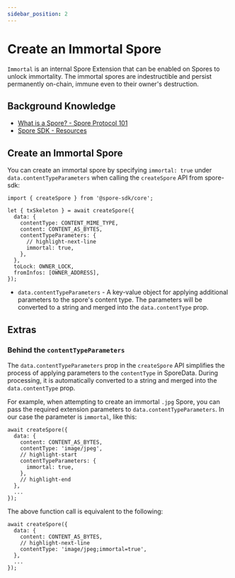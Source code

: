 ```yaml
---
sidebar_position: 2
---
```


# Create an Immortal Spore

`Immortal` is an internal Spore Extension that can be enabled on Spores to unlock immortality. The immortal spores are indestructible and persist permanently on-chain, immune even to their owner's destruction.

## Background Knowledge
- [What is a Spore? - Spore Protocol 101](/basics/spore-101#what-is-a-spore)
- [Spore SDK - Resources](/resources/spore-sdk)

## Create an Immortal Spore

You can create an immortal spore by specifying `immortal: true` under `data.contentTypeParameters` when calling the `createSpore` API from spore-sdk:

```tsx
import { createSpore } from '@spore-sdk/core';

let { txSkeleton } = await createSpore({
  data: {
    contentType: CONTENT_MIME_TYPE,
    content: CONTENT_AS_BYTES,
    contentTypeParameters: {
      // highlight-next-line
      immortal: true,
    },
  },
  toLock: OWNER_LOCK,
  fromInfos: [OWNER_ADDRESS],
});
```

- `data.contentTypeParameters` - A key-value object for applying additional parameters to the spore's content type. The parameters will be converted to a string and merged into the `data.contentType` prop.

## Extras

### Behind the `contentTypeParameters`

The `data.contentTypeParameters` prop in the `createSpore` API simplifies the process of applying parameters to the `contentType` in SporeData. During processing, it is automatically converted to a string and merged into the `data.contentType` prop.

For example, when attempting to create an immortal `.jpg` Spore, you can pass the required extension parameters to `data.contentTypeParameters`. In our case the parameter is `immortal`, like this:

```tsx
await createSpore({
  data: {
    content: CONTENT_AS_BYTES,
    contentType: 'image/jpeg',
    // highlight-start
    contentTypeParameters: {
      immortal: true,
    },
    // highlight-end
  },
  ...
});
```

The above function call is equivalent to the following:

```tsx
await createSpore({
  data: {
    content: CONTENT_AS_BYTES,
    // highlight-next-line
    contentType: 'image/jpeg;immortal=true',
  },
  ...
});
```